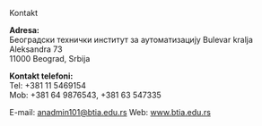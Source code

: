 Kontakt

**Adresa:**</br>
    Београдски технички институт за аутоматизацију
    Bulevar kralja Aleksandra 73  
    11000 Beograd, Srbija  

**Kontakt telefoni:**</br>
Tel: +381 11 5469154  
Mob: +381 64 9876543, +381 63 547335  

E-mail: anadmin101@btia.edu.rs
Web: www.btia.edu.rs